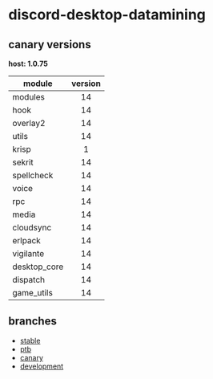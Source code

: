 # discord-desktop-datamining

## canary versions

**host: 1.0.75**

| module | version |
| ------ | :-----: |
| modules | 14 |
| hook | 14 |
| overlay2 | 14 |
| utils | 14 |
| krisp | 1 |
| sekrit | 14 |
| spellcheck | 14 |
| voice | 14 |
| rpc | 14 |
| media | 14 |
| cloudsync | 14 |
| erlpack | 14 |
| vigilante | 14 |
| desktop_core | 14 |
| dispatch | 14 |
| game_utils | 14 |

## branches

- [stable](https://github.com/OpenAsar/discord-desktop-datamining/tree/stable)
- [ptb](https://github.com/OpenAsar/discord-desktop-datamining/tree/ptb)
- [canary](https://github.com/OpenAsar/discord-desktop-datamining/tree/canary)
- [development](https://github.com/OpenAsar/discord-desktop-datamining/tree/development)